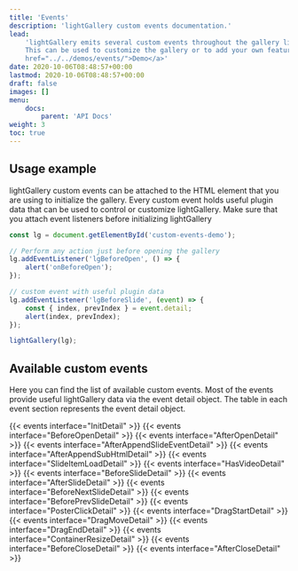 ```yaml
---
title: 'Events'
description: 'lightGallery custom events documentation.'
lead:
    'lightGallery emits several custom events throughout the gallery lifecycle.
    This can be used to customize the gallery or to add your own features. <a
    href="../../demos/events/">Demo</a>'
date: 2020-10-06T08:48:57+00:00
lastmod: 2020-10-06T08:48:57+00:00
draft: false
images: []
menu:
    docs:
        parent: 'API Docs'
weight: 3
toc: true
---
```


## Usage example

lightGallery custom events can be attached to the HTML element that you are
using to initialize the gallery. Every custom event holds useful plugin data
that can be used to control or customize lightGallery. Make sure that you attach
event listeners before initializing lightGallery

```javascript
const lg = document.getElementById('custom-events-demo');

// Perform any action just before opening the gallery
lg.addEventListener('lgBeforeOpen', () => {
    alert('onBeforeOpen');
});

// custom event with useful plugin data
lg.addEventListener('lgBeforeSlide', (event) => {
    const { index, prevIndex } = event.detail;
    alert(index, prevIndex);
});

lightGallery(lg);
```

## Available custom events

Here you can find the list of available custom events. Most of the events
provide useful lightGallery data via the event detail object. The table in each
event section represents the event detail object.

<div class="event-docs-list">
    {{< events interface="InitDetail" >}}
    {{< events interface="BeforeOpenDetail" >}}
    {{< events interface="AfterOpenDetail" >}}
    {{< events interface="AfterAppendSlideEventDetail" >}}
    {{< events interface="AfterAppendSubHtmlDetail" >}}
    {{< events interface="SlideItemLoadDetail" >}}
    {{< events interface="HasVideoDetail" >}}
    {{< events interface="BeforeSlideDetail" >}}
    {{< events interface="AfterSlideDetail" >}}
    {{< events interface="BeforeNextSlideDetail" >}}
    {{< events interface="BeforePrevSlideDetail" >}}
    {{< events interface="PosterClickDetail" >}}
    {{< events interface="DragStartDetail" >}}
    {{< events interface="DragMoveDetail" >}}
    {{< events interface="DragEndDetail" >}}
    {{< events interface="ContainerResizeDetail" >}}
    {{< events interface="BeforeCloseDetail" >}}
    {{< events interface="AfterCloseDetail" >}}
</div>
